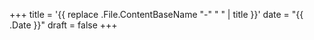 +++
title = '{{ replace .File.ContentBaseName "-" " " | title }}'
date = "{{ .Date }}"
draft = false
+++
